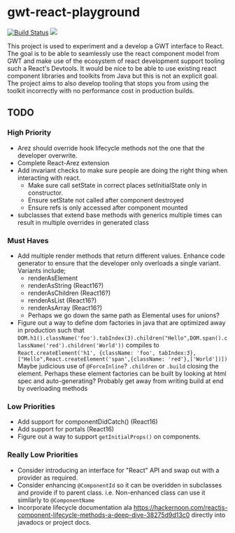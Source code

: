 # gwt-react-playground

[![Build Status](https://secure.travis-ci.org/realityforge/gwt-react-playground.png?branch=master)](http://travis-ci.org/realityforge/gwt-react-playground)
[<img src="https://img.shields.io/maven-central/v/org.realityforge.react/react.svg?label=latest%20release"/>](http://search.maven.org/#search%7Cga%7C1%7Cg%3A%22org.realityforge.react%22%20a%3A%22react%22)

This project is used to experiment and a develop a GWT interface to React. The goal is to be able to
seamlessly use the react component model from GWT and make use of the ecosystem of react development
support tooling such a React's Devtools. It would be nice to be able to use existing react component
libraries and toolkits from Java but this is not an explicit goal. The project aims to also develop
tooling that stops you from using the toolkit incorrectly with no performance cost in production builds.

## TODO

### High Priority

* Arez should override hook lifecycle methods not the one that the developer overwrite.
* Complete React-Arez extension
* Add invariant checks to make sure people are doing the right thing when interacting with react.
  * Make sure call setState in correct places setInitialState only in constructor.
  * Ensure setState not called after component destroyed
  * Ensure refs is only accessed after component mounted
* subclasses that extend base methods with generics multiple times can result in multiple overrides in generated class

### Must Haves

* Add multiple render methods that return different values. Enhance code generator to ensure that
  the developer only overloads a single variant. Variants include;
  - renderAsElement
  - renderAsString (React16?)
  - renderAsChildren (React16?)
  - renderAsList (React16?)
  - renderAsArray (React16?)
  - Perhaps we go down the same path as Elemental uses for unions?
* Figure out a way to define dom factories in java that are optimized away in production such that
   `DOM.h1().className('foo').tabIndex(3).children("Hello",DOM.span().className('red').children('World'))`
   compiles to `React.createElement('h1', {className: 'foo', tabIndex:3},["Hello",React.createElement('span',{className: 'red'},['World'])])`
   Maybe judicious use of `@ForceInline`? `.children` or `.build` closing the element. Perhaps these
   element factories can be built by looking at html spec and auto-generating? Probably get away from writing build
   at end by overloading methods

### Low Priorities

* Add support for componentDidCatch() (React16)
* Add support for portals (React16)
* Figure out a way to support `getInitialProps()` on components.

### Really Low Priorities

* Consider introducing an interface for "React" API and swap out with a provider as required.
* Consider enhancing `@ComponentId` so it can be overidden in subclasses and provide if to parent class.
  i.e. Non-enhanced class can use it similarly to `@ComponentName`
* Incorporate lifecycle documentation ala https://hackernoon.com/reactjs-component-lifecycle-methods-a-deep-dive-38275d9d13c0
  directly into javadocs or project docs.
